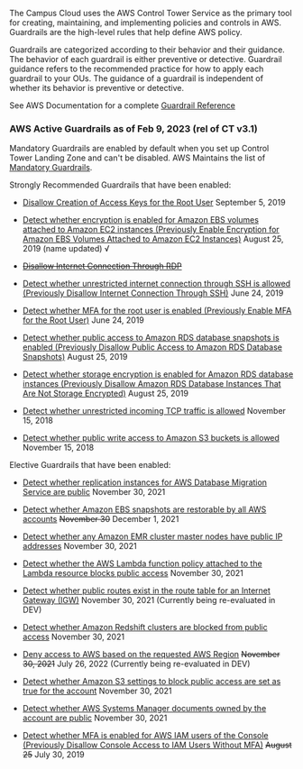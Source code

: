 The Campus Cloud uses the AWS Control Tower Service as the primary tool for creating, maintaining, and implementing policies and controls in AWS.
Guardrails are the high-level rules that help define AWS policy.

Guardrails are categorized according to their behavior and their guidance. The behavior of each guardrail is either preventive or detective. Guardrail guidance refers to the recommended practice for how to apply each guardrail to your OUs. The guidance of a guardrail is independent of whether its behavior is preventive or detective.

See AWS Documentation for a complete [Guardrail Reference](https://docs.aws.amazon.com/controltower/latest/userguide/guardrails-reference.html)


### AWS Active Guardrails as of Feb 9, 2023 (rel of CT v3.1)

Mandatory Guardrails are enabled by default when you set up Control Tower Landing Zone and can't be disabled. AWS Maintains the list of [Mandatory Guardrails](https://docs.aws.amazon.com/controltower/latest/userguide/mandatory-guardrails.html).

Strongly Recommended Guardrails that have been enabled:

- [Disallow Creation of Access Keys for the Root User](https://docs.aws.amazon.com/controltower/latest/userguide/strongly-recommended-guardrails.html#disallow-root-access-keys) September 5, 2019 

- [Detect whether encryption is enabled for Amazon EBS volumes attached to Amazon EC2 instances (Previously Enable Encryption for Amazon EBS Volumes Attached to Amazon EC2 Instances)](https://docs.aws.amazon.com/controltower/latest/userguide/strongly-recommended-guardrails.html#ebs-enable-encryption)  August 25, 2019 (name updated) √

- ~~[Disallow Internet Connection Through RDP](https://docs.aws.amazon.com/controltower/latest/userguide/strongly-recommended-guardrails.html#rdp-disallow-internet)~~

- [Detect whether unrestricted internet connection through SSH is allowed (Previously Disallow Internet Connection Through SSH)](https://docs.aws.amazon.com/controltower/latest/userguide/strongly-recommended-guardrails.html#ssh-disallow-internet) June 24, 2019 

- [Detect whether MFA for the root user is enabled (Previously Enable MFA for the Root User)](https://docs.aws.amazon.com/controltower/latest/userguide/strongly-recommended-guardrails.html#enable-root-mfa)  June 24, 2019 

- [Detect whether public access to Amazon RDS database snapshots is enabled (Previously Disallow Public Access to Amazon RDS Database Snapshots)](https://docs.aws.amazon.com/controltower/latest/userguide/strongly-recommended-guardrails.html#disallow-rds-snapshot-public-access) August 25, 2019 

- [Detect whether storage encryption is enabled for Amazon RDS database instances (Previously Disallow Amazon RDS Database Instances That Are Not Storage Encrypted)](https://docs.aws.amazon.com/controltower/latest/userguide/strongly-recommended-guardrails.html#disallow-rds-storage-unencrypted) August 25, 2019 

-  [Detect whether unrestricted incoming TCP traffic is allowed](https://docs.aws.amazon.com/controltower/latest/userguide/strongly-recommended-controls.html#rdp-disallow-internet) November 15, 2018 

-  [Detect whether public write access to Amazon S3 buckets is allowed](https://docs.aws.amazon.com/controltower/latest/userguide/strongly-recommended-controls.html#s3-disallow-public-write) November 15, 2018 

Elective Guardrails that have been enabled:

- [Detect whether replication instances for AWS Database Migration Service are public](https://docs.aws.amazon.com/controltower/latest/userguide/data-residency-guardrails.html#dms-replication-not-public)  November 30, 2021

- [Detect whether Amazon EBS snapshots are restorable by all AWS accounts](https://docs.aws.amazon.com/controltower/latest/userguide/data-residency-guardrails.html#ebs-snapshot-public-restorable-check)  ~~November 30~~ December 1, 2021

- [Detect whether any Amazon EMR cluster master nodes have public IP addresses](https://docs.aws.amazon.com/controltower/latest/userguide/data-residency-guardrails.html#emr-master-no-public-ip)   November 30, 2021

- [Detect whether the AWS Lambda function policy attached to the Lambda resource blocks public access](https://docs.aws.amazon.com/controltower/latest/userguide/data-residency-guardrails.html#lambda-function-public-access-prohibited)   November 30, 2021

- [Detect whether public routes exist in the route table for an Internet Gateway (IGW)](https://docs.aws.amazon.com/controltower/latest/userguide/data-residency-guardrails.html#no-unrestricted-route-to-igw)   November 30, 2021 (Currently being re-evaluated in DEV)

- [Detect whether Amazon Redshift clusters are blocked from public access](https://docs.aws.amazon.com/controltower/latest/userguide/data-residency-guardrails.html#redshift-cluster-public-access-check)   November 30, 2021

- [Deny access to AWS based on the requested AWS Region](https://docs.aws.amazon.com/controltower/latest/userguide/data-residency-guardrails.html#primary-region-deny-policy)   ~~November 30, 2021~~ July 26, 2022 (Currently being re-evaluated in DEV)

-  [Detect whether Amazon S3 settings to block public access are set as true for the account](https://docs.aws.amazon.com/controltower/latest/userguide/data-residency-guardrails.html#s3-account-level-public-access-blocks-periodic)   November 30, 2021

- [Detect whether AWS Systems Manager documents owned by the account are public](https://docs.aws.amazon.com/controltower/latest/userguide/data-residency-guardrails.html#ssm-document-not-public)  November 30, 2021

- [Detect whether MFA is enabled for AWS IAM users of the Console (Previously Disallow Console Access to IAM Users Without MFA)](https://docs.aws.amazon.com/controltower/latest/userguide/elective-guardrails.html#disallow-console-access-mfa) ~~August 25~~ July 30, 2019
